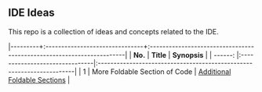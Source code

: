 ## IDE Ideas

This repo is a collection of ideas and concepts related to the IDE.

|---------+:-------------------------------+:----------------------------------------------------------------------|
| **No.** | **Title**                      | **Synopsis**                                                          |
| ------: |:-------------------------------|:----------------------------------------------------------------------|
|   1     | More Foldable Section of Code  | [Additional Foldable Sections](AbstractInternalStructureProvider.md)  |
